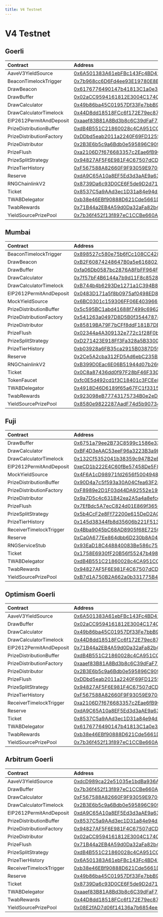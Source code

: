 ```yaml
---
title: V4 Testnet
---
```


# V4 Testnet

## Goerli

| Contract | Address | Artifact |
| :--- | :--- | :--- |
| AaveV3YieldSource | [0x6A501383A61ebFBc143Fc4BD41A2356bA71A6964](https://goerli.etherscan.io/address/0x6A501383A61ebFBc143Fc4BD41A2356bA71A6964) | [Artifact](https://github.com/pooltogether/v4-testnet/tree/master/deployments/goerli/AaveV3YieldSource.json) |
| BeaconTimelockTrigger | [0x7b968cc6D6Fd4ee93E19780E8Ee68B5ca62A2195](https://goerli.etherscan.io/address/0x7b968cc6D6Fd4ee93E19780E8Ee68B5ca62A2195) | [Artifact](https://github.com/pooltogether/v4-testnet/tree/master/deployments/goerli/BeaconTimelockTrigger.json) |
| DrawBeacon | [0x6176776490147b41813C1a0e342080d2CAA4e618](https://goerli.etherscan.io/address/0x6176776490147b41813C1a0e342080d2CAA4e618) | [Artifact](https://github.com/pooltogether/v4-testnet/tree/master/deployments/goerli/DrawBeacon.json) |
| DrawBuffer | [0x02aCC9594161812E3004C174CF1735EdB10e20A4](https://goerli.etherscan.io/address/0x02aCC9594161812E3004C174CF1735EdB10e20A4) | [Artifact](https://github.com/pooltogether/v4-testnet/tree/master/deployments/goerli/DrawBuffer.json) |
| DrawCalculator | [0x49b86ba45C01957Df33Fe7bbB97002A0e4E5F964](https://goerli.etherscan.io/address/0x49b86ba45C01957Df33Fe7bbB97002A0e4E5F964) | [Artifact](https://github.com/pooltogether/v4-testnet/tree/master/deployments/goerli/DrawCalculator.json) |
| DrawCalculatorTimelock | [0x44D8dd18518FCc6f172E79ec871684F0AC5f94Ef](https://goerli.etherscan.io/address/0x44D8dd18518FCc6f172E79ec871684F0AC5f94Ef) | [Artifact](https://github.com/pooltogether/v4-testnet/tree/master/deployments/goerli/DrawCalculatorTimelock.json) |
| EIP2612PermitAndDeposit | [0xaaef83B81A8Bd3b8c6C39dFaF74FED8722C5659d](https://goerli.etherscan.io/address/0xaaef83B81A8Bd3b8c6C39dFaF74FED8722C5659d) | [Artifact](https://github.com/pooltogether/v4-testnet/tree/master/deployments/goerli/EIP2612PermitAndDeposit.json) |
| PrizeDistributionBuffer | [0xdB4B551C21860028c4CA951CC7067699eB7c5Bfe](https://goerli.etherscan.io/address/0xdB4B551C21860028c4CA951CC7067699eB7c5Bfe) | [Artifact](https://github.com/pooltogether/v4-testnet/tree/master/deployments/goerli/PrizeDistributionBuffer.json) |
| PrizeDistributionFactory | [0xDDbd5eab2011a2240F69FD1255246922931C66A6](https://goerli.etherscan.io/address/0xDDbd5eab2011a2240F69FD1255246922931C66A6) | [Artifact](https://github.com/pooltogether/v4-testnet/tree/master/deployments/goerli/PrizeDistributionFactory.json) |
| PrizeDistributor | [0x2B3E6b5c9a6Bdb0e595896C9093fce013490abbD](https://goerli.etherscan.io/address/0x2B3E6b5c9a6Bdb0e595896C9093fce013490abbD) | [Artifact](https://github.com/pooltogether/v4-testnet/tree/master/deployments/goerli/PrizeDistributor.json) |
| PrizeFlush | [0xa2106D7f676683357c2Eae6fB9CEfd250f99B0dc](https://goerli.etherscan.io/address/0xa2106D7f676683357c2Eae6fB9CEfd250f99B0dc) | [Artifact](https://github.com/pooltogether/v4-testnet/tree/master/deployments/goerli/PrizeFlush.json) |
| PrizeSplitStrategy | [0x94827AF5F6E981F4C67507dCDdAB541c78655d6B](https://goerli.etherscan.io/address/0x94827AF5F6E981F4C67507dCDdAB541c78655d6B) | [Artifact](https://github.com/pooltogether/v4-testnet/tree/master/deployments/goerli/PrizeSplitStrategy.json) |
| PrizeTierHistory | [0xF567588A82660F9F93059E97063360900387a2cc](https://goerli.etherscan.io/address/0xF567588A82660F9F93059E97063360900387a2cc) | [Artifact](https://github.com/pooltogether/v4-testnet/tree/master/deployments/goerli/PrizeTierHistory.json) |
| Reserve | [0xdA9C65A10a8EF5Ed3d3aAE9a63FD1Be99Cd88f0c](https://goerli.etherscan.io/address/0xdA9C65A10a8EF5Ed3d3aAE9a63FD1Be99Cd88f0c) | [Artifact](https://github.com/pooltogether/v4-testnet/tree/master/deployments/goerli/Reserve.json) |
| RNGChainlinkV2 | [0x8739Da6c93D0CE6F5de9D2d71493fAF012F2bDbD](https://goerli.etherscan.io/address/0x8739Da6c93D0CE6F5de9D2d71493fAF012F2bDbD) | [Artifact](https://github.com/pooltogether/v4-testnet/tree/master/deployments/goerli/RNGChainlinkV2.json) |
| Ticket | [0x8537C5a9AAd3ec1D31a84e94d19FcFC681E83ED0](https://goerli.etherscan.io/address/0x8537C5a9AAd3ec1D31a84e94d19FcFC681E83ED0) | [Artifact](https://github.com/pooltogether/v4-testnet/tree/master/deployments/goerli/Ticket.json) |
| TWABDelegator | [0xb38e46EBf90888D621Cde5661D3cC2476d7bCc2e](https://goerli.etherscan.io/address/0xb38e46EBf90888D621Cde5661D3cC2476d7bCc2e) | [Artifact](https://github.com/pooltogether/v4-testnet/tree/master/deployments/goerli/TWABDelegator.json) |
| TwabRewards | [0x71B44a2EB4A59d0Da32aFa82b4732719C046CB84](https://goerli.etherscan.io/address/0x71B44a2EB4A59d0Da32aFa82b4732719C046CB84) | [Artifact](https://github.com/pooltogether/v4-testnet/tree/master/deployments/goerli/TwabRewards.json) |
| YieldSourcePrizePool | [0x7b36f452f13f897eC1CCBe660A64971B6095f666](https://goerli.etherscan.io/address/0x7b36f452f13f897eC1CCBe660A64971B6095f666) | [Artifact](https://github.com/pooltogether/v4-testnet/tree/master/deployments/goerli/YieldSourcePrizePool.json) |

## Mumbai

| Contract | Address | Artifact |
| :--- | :--- | :--- |
| BeaconTimelockTrigger | [0x898527c580e75b6fCc108CC428aBA206b719FA5a](https://explorer-mumbai.maticvigil.com/address/0x898527c580e75b6fCc108CC428aBA206b719FA5a) | [Artifact](https://github.com/pooltogether/v4-testnet/tree/master/deployments/mumbai/BeaconTimelockTrigger.json) |
| DrawBeacon | [0xB2F60874248647B0a5e61680237d4b8Dc5CD8855](https://explorer-mumbai.maticvigil.com/address/0xB2F60874248647B0a5e61680237d4b8Dc5CD8855) | [Artifact](https://github.com/pooltogether/v4-testnet/tree/master/deployments/mumbai/DrawBeacon.json) |
| DrawBuffer | [0xfa06Db0587bc2876A8FbFF964F04d8b37A8a345C](https://explorer-mumbai.maticvigil.com/address/0xfa06Db0587bc2876A8FbFF964F04d8b37A8a345C) | [Artifact](https://github.com/pooltogether/v4-testnet/tree/master/deployments/mumbai/DrawBuffer.json) |
| DrawCalculator | [0x7f57bF4B6144a7b9d11F8c8528f1359b38F121cf](https://explorer-mumbai.maticvigil.com/address/0x7f57bF4B6144a7b9d11F8c8528f1359b38F121cf) | [Artifact](https://github.com/pooltogether/v4-testnet/tree/master/deployments/mumbai/DrawCalculator.json) |
| DrawCalculatorTimelock | [0xB744b4b6293De1271a1C394B8D4072bb2a5d3bF3](https://explorer-mumbai.maticvigil.com/address/0xB744b4b6293De1271a1C394B8D4072bb2a5d3bF3) | [Artifact](https://github.com/pooltogether/v4-testnet/tree/master/deployments/mumbai/DrawCalculatorTimelock.json) |
| EIP2612PermitAndDeposit | [0x0483D171a5f8b0975af0498ED8142294EF7091Ea](https://explorer-mumbai.maticvigil.com/address/0x0483D171a5f8b0975af0498ED8142294EF7091Ea) | [Artifact](https://github.com/pooltogether/v4-testnet/tree/master/deployments/mumbai/EIP2612PermitAndDeposit.json) |
| MockYieldSource | [0x6BC0301c159306FF06E4039660F169aed458C13D](https://explorer-mumbai.maticvigil.com/address/0x6BC0301c159306FF06E4039660F169aed458C13D) | [Artifact](https://github.com/pooltogether/v4-testnet/tree/master/deployments/mumbai/MockYieldSource.json) |
| PrizeDistributionBuffer | [0x5c595BC1abd41688f7499c69625A9f47A6d945B4](https://explorer-mumbai.maticvigil.com/address/0x5c595BC1abd41688f7499c69625A9f47A6d945B4) | [Artifact](https://github.com/pooltogether/v4-testnet/tree/master/deployments/mumbai/PrizeDistributionBuffer.json) |
| PrizeDistributionFactory | [0x541263a0497D8D5B0f3544787865006Ec1896c47](https://explorer-mumbai.maticvigil.com/address/0x541263a0497D8D5B0f3544787865006Ec1896c47) | [Artifact](https://github.com/pooltogether/v4-testnet/tree/master/deployments/mumbai/PrizeDistributionFactory.json) |
| PrizeDistributor | [0x85819BA79F7bCFf8ddF181B7DBA50Cf6A204c34c](https://explorer-mumbai.maticvigil.com/address/0x85819BA79F7bCFf8ddF181B7DBA50Cf6A204c34c) | [Artifact](https://github.com/pooltogether/v4-testnet/tree/master/deployments/mumbai/PrizeDistributor.json) |
| PrizeFlush | [0x02344a4A309132e772c1f28F0bBa96c0A3be4d53](https://explorer-mumbai.maticvigil.com/address/0x02344a4A309132e772c1f28F0bBa96c0A3be4d53) | [Artifact](https://github.com/pooltogether/v4-testnet/tree/master/deployments/mumbai/PrizeFlush.json) |
| PrizeSplitStrategy | [0xD271423E918Ff3Fa328a5B3300d5c9eD07615f34](https://explorer-mumbai.maticvigil.com/address/0xD271423E918Ff3Fa328a5B3300d5c9eD07615f34) | [Artifact](https://github.com/pooltogether/v4-testnet/tree/master/deployments/mumbai/PrizeSplitStrategy.json) |
| PrizeTierHistory | [0xb03928a6FB35ca2915B0387D590DB74CC27c3A80](https://explorer-mumbai.maticvigil.com/address/0xb03928a6FB35ca2915B0387D590DB74CC27c3A80) | [Artifact](https://github.com/pooltogether/v4-testnet/tree/master/deployments/mumbai/PrizeTierHistory.json) |
| Reserve | [0x2Ce5A2cba312FD5Ad6ebC235Bb7fB33aD5b57DaD](https://explorer-mumbai.maticvigil.com/address/0x2Ce5A2cba312FD5Ad6ebC235Bb7fB33aD5b57DaD) | [Artifact](https://github.com/pooltogether/v4-testnet/tree/master/deployments/mumbai/Reserve.json) |
| RNGChainlinkV2 | [0xB399D0Eac6E06B51944d07b2600f6b2534efCf4c](https://explorer-mumbai.maticvigil.com/address/0xB399D0Eac6E06B51944d07b2600f6b2534efCf4c) | [Artifact](https://github.com/pooltogether/v4-testnet/tree/master/deployments/mumbai/RNGChainlinkV2.json) |
| Ticket | [0x0C8a87436dd0f97F28bF46F330802DfD36aAB155](https://explorer-mumbai.maticvigil.com/address/0x0C8a87436dd0f97F28bF46F330802DfD36aAB155) | [Artifact](https://github.com/pooltogether/v4-testnet/tree/master/deployments/mumbai/Ticket.json) |
| TokenFaucet | [0xfc0E5d492cd1f3C18401c3FCEe8F7B25CAf025c7](https://explorer-mumbai.maticvigil.com/address/0xfc0E5d492cd1f3C18401c3FCEe8F7B25CAf025c7) | [Artifact](https://github.com/pooltogether/v4-testnet/tree/master/deployments/mumbai/TokenFaucet.json) |
| TWABDelegator | [0x4918D46D6189f65a67FC1f33153417435Ef6a0C9](https://explorer-mumbai.maticvigil.com/address/0x4918D46D6189f65a67FC1f33153417435Ef6a0C9) | [Artifact](https://github.com/pooltogether/v4-testnet/tree/master/deployments/mumbai/TWABDelegator.json) |
| TwabRewards | [0x923098eB77743175734B0e2eD14f021F0889072a](https://explorer-mumbai.maticvigil.com/address/0x923098eB77743175734B0e2eD14f021F0889072a) | [Artifact](https://github.com/pooltogether/v4-testnet/tree/master/deployments/mumbai/TwabRewards.json) |
| YieldSourcePrizePool | [0x8580e9822287AadF74d5b90734E45133147efc64](https://explorer-mumbai.maticvigil.com/address/0x8580e9822287AadF74d5b90734E45133147efc64) | [Artifact](https://github.com/pooltogether/v4-testnet/tree/master/deployments/mumbai/YieldSourcePrizePool.json) |

## Fuji

| Contract | Address | Artifact |
| :--- | :--- | :--- |
| DrawBuffer | [0x6751a79ee2B73C8599c1586e33a843682E07DdCb](https://testnet.snowtrace.io/address/0x6751a79ee2B73C8599c1586e33a843682E07DdCb) | [Artifact](https://github.com/pooltogether/v4-testnet/tree/master/deployments/fuji/DrawBuffer.json) |
| DrawCalculator | [0xBF4D3eAAC53eeF96a3223B3a9b8E223a26dbd25E](https://testnet.snowtrace.io/address/0xBF4D3eAAC53eeF96a3223B3a9b8E223a26dbd25E) | [Artifact](https://github.com/pooltogether/v4-testnet/tree/master/deployments/fuji/DrawCalculator.json) |
| DrawCalculatorTimelock | [0x132Cf5352041b38359c947B2eBB0822f64bdd7F1](https://testnet.snowtrace.io/address/0x132Cf5352041b38359c947B2eBB0822f64bdd7F1) | [Artifact](https://github.com/pooltogether/v4-testnet/tree/master/deployments/fuji/DrawCalculatorTimelock.json) |
| EIP2612PermitAndDeposit | [0xeCD1b222E4C60fBe57458De5F8b2f714b837677E](https://testnet.snowtrace.io/address/0xeCD1b222E4C60fBe57458De5F8b2f714b837677E) | [Artifact](https://github.com/pooltogether/v4-testnet/tree/master/deployments/fuji/EIP2612PermitAndDeposit.json) |
| MockYieldSource | [0x4F6A1cD98971fd2656f50049486dfFa96F7349a2](https://testnet.snowtrace.io/address/0x4F6A1cD98971fd2656f50049486dfFa96F7349a2) | [Artifact](https://github.com/pooltogether/v4-testnet/tree/master/deployments/fuji/MockYieldSource.json) |
| PrizeDistributionBuffer | [0x90D4a7c5f593a30A04Cfea63F28ad90E2974bbfE](https://testnet.snowtrace.io/address/0x90D4a7c5f593a30A04Cfea63F28ad90E2974bbfE) | [Artifact](https://github.com/pooltogether/v4-testnet/tree/master/deployments/fuji/PrizeDistributionBuffer.json) |
| PrizeDistributionFactory | [0xF8989e2D1F03d44DA92552e1997Df63bcFB6654C](https://testnet.snowtrace.io/address/0xF8989e2D1F03d44DA92552e1997Df63bcFB6654C) | [Artifact](https://github.com/pooltogether/v4-testnet/tree/master/deployments/fuji/PrizeDistributionFactory.json) |
| PrizeDistributor | [0x9a7D5c4c631B42ea2A5a4a8efce5961f9EB7c277](https://testnet.snowtrace.io/address/0x9a7D5c4c631B42ea2A5a4a8efce5961f9EB7c277) | [Artifact](https://github.com/pooltogether/v4-testnet/tree/master/deployments/fuji/PrizeDistributor.json) |
| PrizeFlush | [0x7EfBdc5A7ecC824d01E869f365CCcDA912E4768a](https://testnet.snowtrace.io/address/0x7EfBdc5A7ecC824d01E869f365CCcDA912E4768a) | [Artifact](https://github.com/pooltogether/v4-testnet/tree/master/deployments/fuji/PrizeFlush.json) |
| PrizeSplitStrategy | [0x5b4CcF2e8Ff72200e615DeD2A070363425519287](https://testnet.snowtrace.io/address/0x5b4CcF2e8Ff72200e615DeD2A070363425519287) | [Artifact](https://github.com/pooltogether/v4-testnet/tree/master/deployments/fuji/PrizeSplitStrategy.json) |
| PrizeTierHistory | [0x145d38344fb8d35606b221F513d2BaEa2691c029](https://testnet.snowtrace.io/address/0x145d38344fb8d35606b221F513d2BaEa2691c029) | [Artifact](https://github.com/pooltogether/v4-testnet/tree/master/deployments/fuji/PrizeTierHistory.json) |
| ReceiverTimelockTrigger | [0x4Bba9045bC68AD8905f68E72505a3FaC167202F2](https://testnet.snowtrace.io/address/0x4Bba9045bC68AD8905f68E72505a3FaC167202F2) | [Artifact](https://github.com/pooltogether/v4-testnet/tree/master/deployments/fuji/ReceiverTimelockTrigger.json) |
| Reserve | [0xCa0A677Ee864dbb6D230b8A0433f7AeDe869c4CF](https://testnet.snowtrace.io/address/0xCa0A677Ee864dbb6D230b8A0433f7AeDe869c4CF) | [Artifact](https://github.com/pooltogether/v4-testnet/tree/master/deployments/fuji/Reserve.json) |
| RNGServiceStub | [0x93EaD18C448840083Be586c759067c975f101162](https://testnet.snowtrace.io/address/0x93EaD18C448840083Be586c759067c975f101162) | [Artifact](https://github.com/pooltogether/v4-testnet/tree/master/deployments/fuji/RNGServiceStub.json) |
| Ticket | [0x1758E6930fF20B56f55247b498E0a4dc01360234](https://testnet.snowtrace.io/address/0x1758E6930fF20B56f55247b498E0a4dc01360234) | [Artifact](https://github.com/pooltogether/v4-testnet/tree/master/deployments/fuji/Ticket.json) |
| TWABDelegator | [0xdB4B551C21860028c4CA951CC7067699eB7c5Bfe](https://testnet.snowtrace.io/address/0xdB4B551C21860028c4CA951CC7067699eB7c5Bfe) | [Artifact](https://github.com/pooltogether/v4-testnet/tree/master/deployments/fuji/TWABDelegator.json) |
| TwabRewards | [0x94827AF5F6E981F4C67507dCDdAB541c78655d6B](https://testnet.snowtrace.io/address/0x94827AF5F6E981F4C67507dCDdAB541c78655d6B) | [Artifact](https://github.com/pooltogether/v4-testnet/tree/master/deployments/fuji/TwabRewards.json) |
| YieldSourcePrizePool | [0xB7d1A750B2A662a0b331775B4EC21EaB0BdB84B7](https://testnet.snowtrace.io/address/0xB7d1A750B2A662a0b331775B4EC21EaB0BdB84B7) | [Artifact](https://github.com/pooltogether/v4-testnet/tree/master/deployments/fuji/YieldSourcePrizePool.json) |

## Optimism Goerli

| Contract | Address | Artifact |
| :--- | :--- | :--- |
| AaveV3YieldSource | [0x6A501383A61ebFBc143Fc4BD41A2356bA71A6964](https://goerli-optimism.etherscan.io/address/0x6A501383A61ebFBc143Fc4BD41A2356bA71A6964) | [Artifact](https://github.com/pooltogether/v4-testnet/tree/master/deployments/optimismGoerli/AaveV3YieldSource.json) |
| DrawBuffer | [0x02aCC9594161812E3004C174CF1735EdB10e20A4](https://goerli-optimism.etherscan.io/address/0x02aCC9594161812E3004C174CF1735EdB10e20A4) | [Artifact](https://github.com/pooltogether/v4-testnet/tree/master/deployments/optimismGoerli/DrawBuffer.json) |
| DrawCalculator | [0x49b86ba45C01957Df33Fe7bbB97002A0e4E5F964](https://goerli-optimism.etherscan.io/address/0x49b86ba45C01957Df33Fe7bbB97002A0e4E5F964) | [Artifact](https://github.com/pooltogether/v4-testnet/tree/master/deployments/optimismGoerli/DrawCalculator.json) |
| DrawCalculatorTimelock | [0x44D8dd18518FCc6f172E79ec871684F0AC5f94Ef](https://goerli-optimism.etherscan.io/address/0x44D8dd18518FCc6f172E79ec871684F0AC5f94Ef) | [Artifact](https://github.com/pooltogether/v4-testnet/tree/master/deployments/optimismGoerli/DrawCalculatorTimelock.json) |
| EIP2612PermitAndDeposit | [0x71B44a2EB4A59d0Da32aFa82b4732719C046CB84](https://goerli-optimism.etherscan.io/address/0x71B44a2EB4A59d0Da32aFa82b4732719C046CB84) | [Artifact](https://github.com/pooltogether/v4-testnet/tree/master/deployments/optimismGoerli/EIP2612PermitAndDeposit.json) |
| PrizeDistributionBuffer | [0xdB4B551C21860028c4CA951CC7067699eB7c5Bfe](https://goerli-optimism.etherscan.io/address/0xdB4B551C21860028c4CA951CC7067699eB7c5Bfe) | [Artifact](https://github.com/pooltogether/v4-testnet/tree/master/deployments/optimismGoerli/PrizeDistributionBuffer.json) |
| PrizeDistributionFactory | [0xaaef83B81A8Bd3b8c6C39dFaF74FED8722C5659d](https://goerli-optimism.etherscan.io/address/0xaaef83B81A8Bd3b8c6C39dFaF74FED8722C5659d) | [Artifact](https://github.com/pooltogether/v4-testnet/tree/master/deployments/optimismGoerli/PrizeDistributionFactory.json) |
| PrizeDistributor | [0x2B3E6b5c9a6Bdb0e595896C9093fce013490abbD](https://goerli-optimism.etherscan.io/address/0x2B3E6b5c9a6Bdb0e595896C9093fce013490abbD) | [Artifact](https://github.com/pooltogether/v4-testnet/tree/master/deployments/optimismGoerli/PrizeDistributor.json) |
| PrizeFlush | [0xDDbd5eab2011a2240F69FD1255246922931C66A6](https://goerli-optimism.etherscan.io/address/0xDDbd5eab2011a2240F69FD1255246922931C66A6) | [Artifact](https://github.com/pooltogether/v4-testnet/tree/master/deployments/optimismGoerli/PrizeFlush.json) |
| PrizeSplitStrategy | [0x94827AF5F6E981F4C67507dCDdAB541c78655d6B](https://goerli-optimism.etherscan.io/address/0x94827AF5F6E981F4C67507dCDdAB541c78655d6B) | [Artifact](https://github.com/pooltogether/v4-testnet/tree/master/deployments/optimismGoerli/PrizeSplitStrategy.json) |
| PrizeTierHistory | [0xF567588A82660F9F93059E97063360900387a2cc](https://goerli-optimism.etherscan.io/address/0xF567588A82660F9F93059E97063360900387a2cc) | [Artifact](https://github.com/pooltogether/v4-testnet/tree/master/deployments/optimismGoerli/PrizeTierHistory.json) |
| ReceiverTimelockTrigger | [0xa2106D7f676683357c2Eae6fB9CEfd250f99B0dc](https://goerli-optimism.etherscan.io/address/0xa2106D7f676683357c2Eae6fB9CEfd250f99B0dc) | [Artifact](https://github.com/pooltogether/v4-testnet/tree/master/deployments/optimismGoerli/ReceiverTimelockTrigger.json) |
| Reserve | [0xdA9C65A10a8EF5Ed3d3aAE9a63FD1Be99Cd88f0c](https://goerli-optimism.etherscan.io/address/0xdA9C65A10a8EF5Ed3d3aAE9a63FD1Be99Cd88f0c) | [Artifact](https://github.com/pooltogether/v4-testnet/tree/master/deployments/optimismGoerli/Reserve.json) |
| Ticket | [0x8537C5a9AAd3ec1D31a84e94d19FcFC681E83ED0](https://goerli-optimism.etherscan.io/address/0x8537C5a9AAd3ec1D31a84e94d19FcFC681E83ED0) | [Artifact](https://github.com/pooltogether/v4-testnet/tree/master/deployments/optimismGoerli/Ticket.json) |
| TWABDelegator | [0x6176776490147b41813C1a0e342080d2CAA4e618](https://goerli-optimism.etherscan.io/address/0x6176776490147b41813C1a0e342080d2CAA4e618) | [Artifact](https://github.com/pooltogether/v4-testnet/tree/master/deployments/optimismGoerli/TWABDelegator.json) |
| TwabRewards | [0xb38e46EBf90888D621Cde5661D3cC2476d7bCc2e](https://goerli-optimism.etherscan.io/address/0xb38e46EBf90888D621Cde5661D3cC2476d7bCc2e) | [Artifact](https://github.com/pooltogether/v4-testnet/tree/master/deployments/optimismGoerli/TwabRewards.json) |
| YieldSourcePrizePool | [0x7b36f452f13f897eC1CCBe660A64971B6095f666](https://goerli-optimism.etherscan.io/address/0x7b36f452f13f897eC1CCBe660A64971B6095f666) | [Artifact](https://github.com/pooltogether/v4-testnet/tree/master/deployments/optimismGoerli/YieldSourcePrizePool.json) |

## Arbitrum Goerli

| Contract | Address | Artifact |
| :--- | :--- | :--- |
| AaveV3YieldSource | [0xdcD989ca22e51035e1bdBa936A980546f89D40Dc](https://goerli.arbiscan.io/address/0xdcD989ca22e51035e1bdBa936A980546f89D40Dc) | [Artifact](https://github.com/pooltogether/v4-testnet/tree/master/deployments/arbitrumGoerli/AaveV3YieldSource.json) |
| DrawBuffer | [0x7b36f452f13f897eC1CCBe660A64971B6095f666](https://goerli.arbiscan.io/address/0x7b36f452f13f897eC1CCBe660A64971B6095f666) | [Artifact](https://github.com/pooltogether/v4-testnet/tree/master/deployments/arbitrumGoerli/DrawBuffer.json) |
| DrawCalculator | [0xF567588A82660F9F93059E97063360900387a2cc](https://goerli.arbiscan.io/address/0xF567588A82660F9F93059E97063360900387a2cc) | [Artifact](https://github.com/pooltogether/v4-testnet/tree/master/deployments/arbitrumGoerli/DrawCalculator.json) |
| DrawCalculatorTimelock | [0x2B3E6b5c9a6Bdb0e595896C9093fce013490abbD](https://goerli.arbiscan.io/address/0x2B3E6b5c9a6Bdb0e595896C9093fce013490abbD) | [Artifact](https://github.com/pooltogether/v4-testnet/tree/master/deployments/arbitrumGoerli/DrawCalculatorTimelock.json) |
| EIP2612PermitAndDeposit | [0xdA9C65A10a8EF5Ed3d3aAE9a63FD1Be99Cd88f0c](https://goerli.arbiscan.io/address/0xdA9C65A10a8EF5Ed3d3aAE9a63FD1Be99Cd88f0c) | [Artifact](https://github.com/pooltogether/v4-testnet/tree/master/deployments/arbitrumGoerli/EIP2612PermitAndDeposit.json) |
| PrizeDistributionBuffer | [0x8537C5a9AAd3ec1D31a84e94d19FcFC681E83ED0](https://goerli.arbiscan.io/address/0x8537C5a9AAd3ec1D31a84e94d19FcFC681E83ED0) | [Artifact](https://github.com/pooltogether/v4-testnet/tree/master/deployments/arbitrumGoerli/PrizeDistributionBuffer.json) |
| PrizeDistributionFactory | [0x94827AF5F6E981F4C67507dCDdAB541c78655d6B](https://goerli.arbiscan.io/address/0x94827AF5F6E981F4C67507dCDdAB541c78655d6B) | [Artifact](https://github.com/pooltogether/v4-testnet/tree/master/deployments/arbitrumGoerli/PrizeDistributionFactory.json) |
| PrizeDistributor | [0x02aCC9594161812E3004C174CF1735EdB10e20A4](https://goerli.arbiscan.io/address/0x02aCC9594161812E3004C174CF1735EdB10e20A4) | [Artifact](https://github.com/pooltogether/v4-testnet/tree/master/deployments/arbitrumGoerli/PrizeDistributor.json) |
| PrizeFlush | [0x71B44a2EB4A59d0Da32aFa82b4732719C046CB84](https://goerli.arbiscan.io/address/0x71B44a2EB4A59d0Da32aFa82b4732719C046CB84) | [Artifact](https://github.com/pooltogether/v4-testnet/tree/master/deployments/arbitrumGoerli/PrizeFlush.json) |
| PrizeSplitStrategy | [0xdB4B551C21860028c4CA951CC7067699eB7c5Bfe](https://goerli.arbiscan.io/address/0xdB4B551C21860028c4CA951CC7067699eB7c5Bfe) | [Artifact](https://github.com/pooltogether/v4-testnet/tree/master/deployments/arbitrumGoerli/PrizeSplitStrategy.json) |
| PrizeTierHistory | [0x6A501383A61ebFBc143Fc4BD41A2356bA71A6964](https://goerli.arbiscan.io/address/0x6A501383A61ebFBc143Fc4BD41A2356bA71A6964) | [Artifact](https://github.com/pooltogether/v4-testnet/tree/master/deployments/arbitrumGoerli/PrizeTierHistory.json) |
| ReceiverTimelockTrigger | [0xb38e46EBf90888D621Cde5661D3cC2476d7bCc2e](https://goerli.arbiscan.io/address/0xb38e46EBf90888D621Cde5661D3cC2476d7bCc2e) | [Artifact](https://github.com/pooltogether/v4-testnet/tree/master/deployments/arbitrumGoerli/ReceiverTimelockTrigger.json) |
| Reserve | [0x49b86ba45C01957Df33Fe7bbB97002A0e4E5F964](https://goerli.arbiscan.io/address/0x49b86ba45C01957Df33Fe7bbB97002A0e4E5F964) | [Artifact](https://github.com/pooltogether/v4-testnet/tree/master/deployments/arbitrumGoerli/Reserve.json) |
| Ticket | [0x8739Da6c93D0CE6F5de9D2d71493fAF012F2bDbD](https://goerli.arbiscan.io/address/0x8739Da6c93D0CE6F5de9D2d71493fAF012F2bDbD) | [Artifact](https://github.com/pooltogether/v4-testnet/tree/master/deployments/arbitrumGoerli/Ticket.json) |
| TWABDelegator | [0xaaef83B81A8Bd3b8c6C39dFaF74FED8722C5659d](https://goerli.arbiscan.io/address/0xaaef83B81A8Bd3b8c6C39dFaF74FED8722C5659d) | [Artifact](https://github.com/pooltogether/v4-testnet/tree/master/deployments/arbitrumGoerli/TWABDelegator.json) |
| TwabRewards | [0x44D8dd18518FCc6f172E79ec871684F0AC5f94Ef](https://goerli.arbiscan.io/address/0x44D8dd18518FCc6f172E79ec871684F0AC5f94Ef) | [Artifact](https://github.com/pooltogether/v4-testnet/tree/master/deployments/arbitrumGoerli/TwabRewards.json) |
| YieldSourcePrizePool | [0x08E2fAD7d06f14136a7b6854ee54B4c6A60c5B33](https://goerli.arbiscan.io/address/0x08E2fAD7d06f14136a7b6854ee54B4c6A60c5B33) | [Artifact](https://github.com/pooltogether/v4-testnet/tree/master/deployments/arbitrumGoerli/YieldSourcePrizePool.json) |

